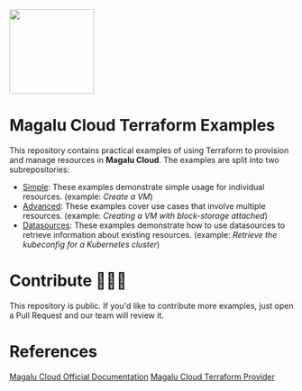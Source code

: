 <img src="https://github.com/MagaluCloud/terraform-examples/assets/13826728/d252f2f2-9288-47bd-9220-fc995faaf059" width="150"/>

# Magalu Cloud Terraform Examples

This repository contains practical examples of using Terraform to provision and manage resources in **Magalu Cloud**. The examples are split into two subrepositories:

- [Simple](/simple/): These examples demonstrate simple usage for individual resources. (example: *Create a VM*)
- [Advanced](/advanced/): These examples cover use cases that involve multiple resources. (example: *Creating a VM with block-storage attached*)
- [Datasources](/datasources/): These examples demonstrate how to use datasources to retrieve information about existing resources. (example: *Retrieve the kubeconfig for a Kubernetes cluster*)

# Contribute 👩🏽‍💻
This repository is public. If you'd like to contribute more examples, just open a Pull Request and our team will review it.

# References
[Magalu Cloud Official Documentation](https://docs.magalu.cloud/docs/terraform/overview)
[Magalu Cloud Terraform Provider](https://registry.terraform.io/providers/MagaluCloud/mgc/latest)
